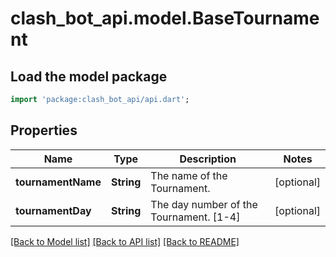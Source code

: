 # clash_bot_api.model.BaseTournament

## Load the model package
```dart
import 'package:clash_bot_api/api.dart';
```

## Properties
Name | Type | Description | Notes
------------ | ------------- | ------------- | -------------
**tournamentName** | **String** | The name of the Tournament. | [optional] 
**tournamentDay** | **String** | The day number of the Tournament. [1-4] | [optional] 

[[Back to Model list]](../README.md#documentation-for-models) [[Back to API list]](../README.md#documentation-for-api-endpoints) [[Back to README]](../README.md)


